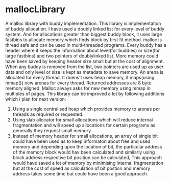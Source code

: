 # mallocLibrary
A malloc library with buddy implementation.
This library is implementation of buddy allocation. I have used a doubly linked list for every level of buddy system.
And for allocations greater than biggest buddy block, it uses large fastbins to allocate memory which finds block by first fit method.
malloc is thread safe and can be used in multi-threaded programs.
Every buddy has a header where it keeps the information about level(for buddies) or size(for large fastbins) and two pointers of doublylinked list. More memory could have been saved by keeping header size small but at the cost of alignment. 
When any buddy is removed from the list, two pointers are used up as user data and only level or size is kept as metadata to save memory.
An arena is allocated for every thread. It doens't uses heap memory, it maps(using mmap()) new arenas for every thread.
Returned addresses are 8 byte memory aligned.
Malloc always asks for new memory using mmap in multiples of pages. 
This library can be improved a lot by following additions which i plan for next version:
1. Using a single centralised heap which provides memory to arenas per threads as required or requested.
2. Using slab allocator for small allocations which will reduce internal fragmentation and will speed up allocations for certain     programs as generally they request small memory. 
3. Instead of memory header for small allocations, an array of single bit could have been used as to keep informaton about free and used memory and depending upon the location of bit, the particular address of the memory block would hav been calculated and similarly using block address respective bit position can be calculated, This approach would have saved a lot of memory by minimising internal fragmentation but at the cost of speed as calculation of bit postion and memory address takes some time but could have been a good approach. 
